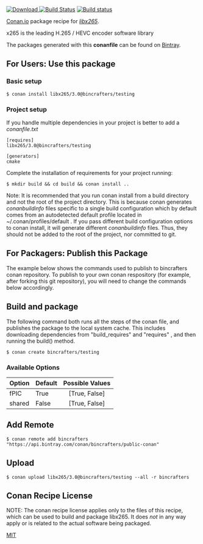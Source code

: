 [![Download](https://api.bintray.com/packages/bincrafters/public-conan/libx265%3Abincrafters/images/download.svg) ](https://bintray.com/bincrafters/public-conan/libx265%3Abincrafters/_latestVersion)
[![Build Status](https://travis-ci.com/bincrafters/conan-libx265.svg?branch=testing%2F2.6)](https://travis-ci.com/bincrafters/conan-libx265)
[![Build status](https://ci.appveyor.com/api/projects/status/github/bincrafters/conan-libx265?branch=testing%2F2.6&svg=true)](https://ci.appveyor.com/project/bincrafters/conan-libx265)

[Conan.io](https://conan.io) package recipe for [*libx265*](http://x265.org).

x265 is the leading H.265 / HEVC encoder software library

The packages generated with this **conanfile** can be found on [Bintray](https://bintray.com/bincrafters/public-conan/libx265%3Abincrafters).

## For Users: Use this package

### Basic setup

    $ conan install libx265/3.0@bincrafters/testing

### Project setup

If you handle multiple dependencies in your project is better to add a *conanfile.txt*

    [requires]
    libx265/3.0@bincrafters/testing

    [generators]
    cmake

Complete the installation of requirements for your project running:

    $ mkdir build && cd build && conan install ..

Note: It is recommended that you run conan install from a build directory and not the root of the project directory.  This is because conan generates *conanbuildinfo* files specific to a single build configuration which by default comes from an autodetected default profile located in ~/.conan/profiles/default .  If you pass different build configuration options to conan install, it will generate different *conanbuildinfo* files.  Thus, they should not be added to the root of the project, nor committed to git.

## For Packagers: Publish this Package

The example below shows the commands used to publish to bincrafters conan repository. To publish to your own conan respository (for example, after forking this git repository), you will need to change the commands below accordingly.

## Build and package

The following command both runs all the steps of the conan file, and publishes the package to the local system cache.  This includes downloading dependencies from "build_requires" and "requires" , and then running the build() method.

    $ conan create bincrafters/testing


### Available Options
| Option        | Default | Possible Values  |
| ------------- |:----------------- |:------------:|
| fPIC      | True |  [True, False] |
| shared      | False |  [True, False] |

## Add Remote

    $ conan remote add bincrafters "https://api.bintray.com/conan/bincrafters/public-conan"

## Upload

    $ conan upload libx265/3.0@bincrafters/testing --all -r bincrafters


## Conan Recipe License

NOTE: The conan recipe license applies only to the files of this recipe, which can be used to build and package libx265.
It does *not* in any way apply or is related to the actual software being packaged.

[MIT](https://github.com/bincrafters/conan-libx265.git/blob/testing/3.0/LICENSE.md)
